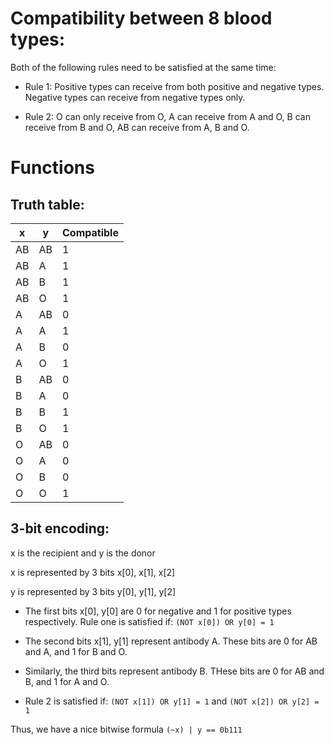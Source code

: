 # Compatibility between 8 blood types:

Both of the following rules need to be satisfied at the same time:

- Rule 1: Positive types can receive from both positive and negative types. Negative types can receive from negative types only.

- Rule 2: O can only receive from O, A can receive from A and O, B can receive from B and O, AB can receive from A, B and O.

# Functions

## Truth table:

| x  | y  | Compatible |
|----|----|------------|
| AB | AB | 1          |
| AB | A  | 1          |
| AB | B  | 1          |
| AB | O  | 1          |
| A  | AB | 0          |
| A  | A  | 1          |
| A  | B  | 0          |
| A  | O  | 1          |
| B  | AB | 0          |
| B  | A  | 0          |
| B  | B  | 1          |
| B  | O  | 1          |
| O  | AB | 0          |
| O  | A  | 0          |
| O  | B  | 0          |
| O  | O  | 1          |

## 3-bit encoding:

x is the recipient and y is the donor

x is represented by 3 bits x[0], x[1], x[2]

y is represented by 3 bits y[0], y[1], y[2]

- The first bits x[0], y[0] are 0 for negative and 1 for positive types respectively. Rule one is satisfied if: ```(NOT x[0]) OR y[0] = 1```

- The second bits x[1], y[1] represent antibody A. These bits are 0 for AB and A, and 1 for B and O.

- Similarly, the third bits represent antibody B. THese bits are 0 for AB and B, and 1 for A and O.

- Rule 2 is satisfied if: ```(NOT x[1]) OR y[1] = 1``` and ```(NOT x[2]) OR y[2] = 1```

Thus, we have a nice bitwise formula ```(~x) | y == 0b111```

